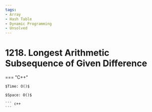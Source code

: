 ```yaml
---
tags:
- Array
- Hash Table
- Dynamic Programming
- Unsolved
---
```



# 1218. Longest Arithmetic Subsequence of Given Difference

=== "C++"

    $Time: O()$

    $Space: O()$

    ``` c++
    ```